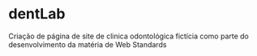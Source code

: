 # dentLab
Criação de página de site de clinica odontológica fictícia como parte do desenvolvimento da matéria de Web Standards
